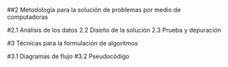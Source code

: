 ##2 Metodología para la
solución de problemas por
medio de computadoras

#2.1 Análisis de los datos
2.2 Diseño de la solución
2.3 Prueba y depuración

#3 Técnicas para la
formulación de algoritmos

#3.1 Diagramas de flujo
#3.2 Pseudocódigo
